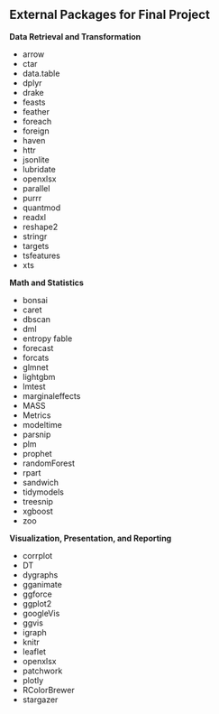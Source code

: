 ## External Packages for Final Project

**Data Retrieval and Transformation**

- arrow
- ctar
- data.table
- dplyr
- drake
- feasts
- feather
- foreach
- foreign
- haven
- httr
- jsonlite
- lubridate
- openxlsx
- parallel
- purrr
- quantmod
- readxl
- reshape2
- stringr
- targets
- tsfeatures
- xts

**Math and Statistics**

- bonsai
- caret
- dbscan
- dml
- entropy
 fable
- forecast
- forcats
- glmnet
- lightgbm
- lmtest
- marginaleffects
- MASS
- Metrics
- modeltime
- parsnip
- plm
- prophet
- randomForest
- rpart
- sandwich
- tidymodels
- treesnip
- xgboost
- zoo

**Visualization, Presentation, and Reporting**

- corrplot
- DT
- dygraphs
- gganimate
- ggforce
- ggplot2
- googleVis
- ggvis
- igraph
- knitr
- leaflet
- openxlsx
- patchwork
- plotly
- RColorBrewer
- stargazer
